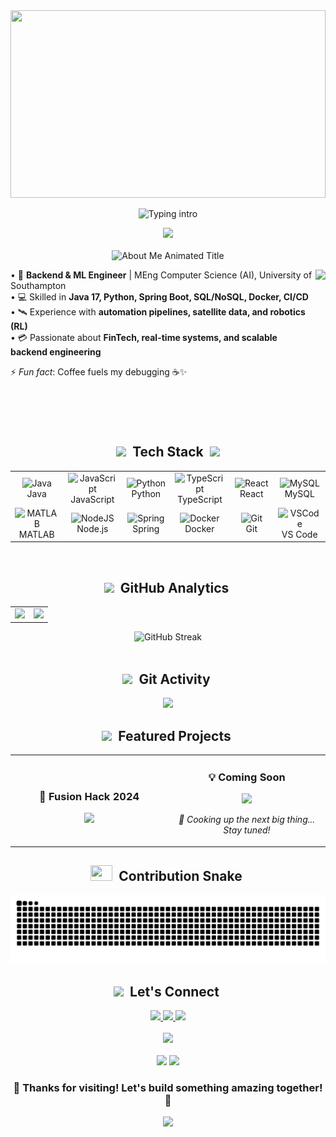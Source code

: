 <div align="center">

<!-- Header with gradient background -->
<img width="100%" height="300" src="https://capsule-render.vercel.app/api?type=waving&color=gradient&customColorList=6,11,20&height=300&section=header&text=SooYungTing&fontSize=90&fontAlignY=35&animation=twinkling&fontColor=gradient"/>

<!-- Animated typing text with better styling -->
<p align="center">
  <img
    alt="Typing intro"
    src="https://readme-typing-svg.demolab.com?font=Fira+Code&duration=3000&pause=1000&color=6466F1&multiline=true&width=435&height=80&lines=Full+Stack+Developer+%F0%9F%9A%80;Machine+Learning+Engineer+%F0%9F%A4%96;Always+Learning+%F0%9F%93%9A" />
</p>
<!--https://readme-typing-svg.demolab.com/demo/-->

<!-- Beautiful divider -->
<img src="https://user-images.githubusercontent.com/73097560/115834477-dbab4500-a447-11eb-908a-139a6edaec5c.gif"/>

</div>

<br/>

<!-- About section with custom styling -->
<!-- About section with stunning animation -->
<div align="center">
  <img src="https://readme-typing-svg.demolab.com?font=Orbitron&size=40&duration=1500&pause=500&color=6366F1&background=0D111700&center=true&vCenter=true&multiline=false&width=600&height=70&lines=%F0%9F%91%A8%E2%80%8D%F0%9F%92%BB+About+Me+%F0%9F%9A%80;%F0%9F%8C%9F+Get+To+Know+Me+%F0%9F%8C%9F;%F0%9F%94%A5+My+Journey+%F0%9F%94%A5;%E2%9A%A1+Who+Am+I%3F+%E2%9A%A1" alt="About Me Animated Title" />

<div align="center">
  
  <img align="right" height="250" src="https://user-images.githubusercontent.com/74038190/229223263-cf2e4b07-2615-4f87-9c38-e37600f8381a.gif" />
  
<div align="left">

• 🚀 **Backend & ML Engineer** | MEng Computer Science (AI), University of Southampton  
• 💻 Skilled in **Java 17, Python, Spring Boot, SQL/NoSQL, Docker, CI/CD**  
• 🛰️ Experience with **automation pipelines, satellite data, and robotics (RL)**  
• 💳 Passionate about **FinTech, real-time systems, and scalable backend engineering**

⚡ _Fun fact_: Coffee fuels my debugging ☕✨

</div>

</div>

<br clear="both" />

<!-- Tech stack with beautiful animations -->
<div align="center">
  <h2>
    <img src="https://media2.giphy.com/media/QssGEmpkyEOhBCb7e1/giphy.gif?cid=ecf05e47a0n3gi1bfqntqmob8g9aid1oyj2wr3ds3mg700bl&rid=giphy.gif" width="32">
    &nbsp;Tech Stack&nbsp;
    <img src="https://media2.giphy.com/media/QssGEmpkyEOhBCb7e1/giphy.gif?cid=ecf05e47a0n3gi1bfqntqmob8g9aid1oyj2wr3ds3mg700bl&rid=giphy.gif" width="32">
  </h2>
</div>

<div align="center">
  
  <table>
    <tr>
      <td align="center" width="100">
        <img src="https://techstack-generator.vercel.app/java-icon.svg" alt="Java" width="55" height="55" />
        <br>Java
      </td>
      <td align="center" width="100">
        <img src="https://techstack-generator.vercel.app/js-icon.svg" alt="JavaScript" width="55" height="55" />
        <br>JavaScript
      </td>
      <td align="center" width="100">
        <img src="https://techstack-generator.vercel.app/python-icon.svg" alt="Python" width="55" height="55" />
        <br>Python
      </td>
      <td align="center" width="100">
        <img src="https://techstack-generator.vercel.app/ts-icon.svg" alt="TypeScript" width="55" height="55" />
        <br>TypeScript
      </td>
      <td align="center" width="100">
        <img src="https://techstack-generator.vercel.app/react-icon.svg" alt="React" width="55" height="55" />
        <br>React
      </td>
      <td align="center" width="100">
        <img src="https://techstack-generator.vercel.app/mysql-icon.svg" alt="MySQL" width="55" height="55" />
        <br>MySQL
      </td>
    </tr>
    <tr>
    <td align="center" width="100">
        <img src="https://skillicons.dev/icons?i=matlab" alt="MATLAB" width="55" height="55" />
        <br>MATLAB
      </td>
      <td align="center" width="100">
        <img src="https://skillicons.dev/icons?i=nodejs" width="55" height="55" alt="NodeJS" />
        <br>Node.js
      </td>
      <td align="center" width="100">
        <img src="https://skillicons.dev/icons?i=spring" width="55" height="55" alt="Spring" />
        <br>Spring
      </td>
      <td align="center" width="100">
        <img src="https://techstack-generator.vercel.app/docker-icon.svg" alt="Docker" width="55" height="55" />
        <br>Docker
      </td>
      <td align="center" width="100">
        <img src="https://skillicons.dev/icons?i=git" width="55" height="55" alt="Git" />
        <br>Git
      </td>
      <td align="center" width="100">
        <img src="https://skillicons.dev/icons?i=vscode" width="55" height="55" alt="VSCode" />
        <br>VS Code
      </td>
    </tr>
  </table>
  
</div>

<br/>

<!-- GitHub stats section with beautiful cards -->
<div align="center">
  <h2>
    <img src="https://media.giphy.com/media/iY8CRBdQXODJSCERIr/giphy.gif" width="35">
    &nbsp;GitHub Analytics&nbsp;
    
  </h2>
</div>

<div align="center">
  <table>
    <tr>
      <td>
        <img height="200" src="https://github-readme-stats.vercel.app/api?username=SooYungTing&show_icons=true&theme=radical&hide_border=true&count_private=true&include_all_commits=true&custom_title=📊%20GitHub%20Stats"/>
      </td>
      <td>
        <img height="200" src="https://github-readme-stats.vercel.app/api/top-langs/?username=SooYungTing&layout=compact&theme=radical&hide_border=true&langs_count=8&cache_seconds=1800"/>
      </td>
    </tr>
  </table>
</div>

<div align="center">
  <img
    height="200"
    alt="GitHub Streak"
    src="https://streak-stats.demolab.com?user=SooYungTing&theme=radical&hide_border=true&background=0D1117&ring=e39777&fire=e39777&currStreakLabel=e39777&cache_seconds=86400" />
</div>

<br/>

<!-- Activity graph with wave animation -->
<div align="center">
  <h2>
    <img src="https://media.giphy.com/media/W5eoZHPpUx9sapR0eu/giphy.gif" width="35">
    &nbsp;Git Activity&nbsp;
  </h2>
  
  <img src="https://github-readme-activity-graph.vercel.app/graph?username=SooYungTing&custom_title=Contribution%20Graph&bg_color=0D1117&color=e39777&line=e39777&point=FFFFFF&hide_border=true" />
</div>

<!-- Featured projects with beautiful cards -->
<div align="center">
  <h2>
    <img src="https://media.giphy.com/media/L1R1tvI9svkIWwpVYr/giphy.gif" width="35">
    &nbsp;Featured Projects&nbsp;
  </h2>
</div>

<div align="center">
  <table>
    <tr>
      <td width="50%">
        <h3 align="center">🚀 Fusion Hack 2024</h3>
        <div align="center">  
          <a href="https://github.com/SooYungTing/Fusion-Hack-2024" target="_blank">
            <img src="https://github-readme-stats.vercel.app/api/pin/?username=SooYungTing&repo=Fusion-Hack-2024&theme=radical&hide_border=true" />
          </a>
        </div>
      </td>
      <td width="50%">
        <h3 align="center">💡 Coming Soon</h3>
        <div align="center">  
          <img src="https://media.giphy.com/media/26BRuo6sLetdllPAQ/giphy.gif" width="400" />
<p><em>🍳 Cooking up the next big thing... Stay tuned!</em></p>
        </div>
      </td>
    </tr>
  </table>
</div>

<!-- Snake eating commits animation -->
<div align="center">
  <h2>
    <img src="https://media4.giphy.com/media/v1.Y2lkPTc5MGI3NjExcHpzMzh6MTNrOHA5eWNseW9ibnQ2Yml1YTR5dTRpZTZpdGI5d2IyaiZlcD12MV9pbnRlcm5hbF9naWZfYnlfaWQmY3Q9Zw/zPdwt79PXjMEo/giphy.gif" width="35" height ="25">
    &nbsp;Contribution Snake&nbsp;
  </h2>
  <picture>
    <source media="(prefers-color-scheme: dark)" srcset="https://raw.githubusercontent.com/SooYungTing/SooYungTing/output/github-contribution-grid-snake-dark.svg">
    <source media="(prefers-color-scheme: light)" srcset="https://raw.githubusercontent.com/SooYungTing/SooYungTing/output/github-contribution-grid-snake.svg">
    <img alt="github contribution grid snake animation" src="https://raw.githubusercontent.com/SooYungTing/SooYungTing/output/github-contribution-grid-snake.svg">
  </picture>

<!-- Connect section with animated icons -->
<div align="center">
  <h2>
    <img src="https://media.giphy.com/media/LnQjpWaON8nhr21vNW/giphy.gif" width="35">
    &nbsp;Let's Connect&nbsp;
  </h2>
</div>

<div align="center">
  <a href="https://www.linkedin.com/in/yung-ting-soo-267a71235/" target="_blank">
    <img src="https://img.shields.io/badge/LinkedIn-0077B5?style=for-the-badge&logo=linkedin&logoColor=white&animation=pulse" />
  </a>
  <a href="sooyungting@gmail.com">
    <img src="https://img.shields.io/badge/Gmail-D14836?style=for-the-badge&logo=gmail&logoColor=white" />
  </a>
  <a href="https://yungtingsoo.vercel.app/" target="_blank">
    <img src="https://img.shields.io/badge/Portfolio-FF5722?style=for-the-badge&logo=google-chrome&logoColor=white" />
  </a>
</div>

<br/>

<!-- Quote of the day -->
<div align="center">
  <img src="https://quotes-github-readme.vercel.app/api?type=horizontal&theme=radical&animation=grow_out_in" />
</div>

<br/>

<!-- Footer with wave animation -->
<div align="center">
  <img src="https://capsule-render.vercel.app/api?type=waving&color=gradient&customColorList=6,11,20&height=150&section=footer&animation=twinkling"/>
  
  <img src="https://komarev.com/ghpvc/?username=SooYungTing&color=e39777&style=for-the-badge&label=Profile+Views" />
  
  <h3>💫 Thanks for visiting! Let's build something amazing together! 💫</h3>
  
  <!-- Animated heart -->
  <img src="https://raw.githubusercontent.com/ShahriarShafin/ShahriarShafin/main/Assets/handshake.gif" width="100"/>
  
</div>

<!-- Hidden message for curious developers -->
<!--
  ██╗  ██╗███████╗██╗     ██╗      ██████╗     ██████╗ ███████╗██╗   ██╗███████╗
  ██║  ██║██╔════╝██║     ██║     ██╔═══██╗    ██╔══██╗██╔════╝██║   ██║██╔════╝
  ███████║█████╗  ██║     ██║     ██║   ██║    ██║  ██║█████╗  ██║   ██║███████╗
  ██╔══██║██╔══╝  ██║     ██║     ██║   ██║    ██║  ██║██╔══╝  ╚██╗ ██╔╝╚════██║
  ██║  ██║███████╗███████╗███████╗╚██████╔╝    ██████╔╝███████╗ ╚████╔╝ ███████║
  ╚═╝  ╚═╝╚══════╝╚══════╝╚══════╝ ╚═════╝     ╚═════╝ ╚══════╝  ╚═══╝  ╚══════╝

  You found the hidden message! 🎉
  Looks like you're a fellow developer who reads source code. Respect! 🤝
-->
